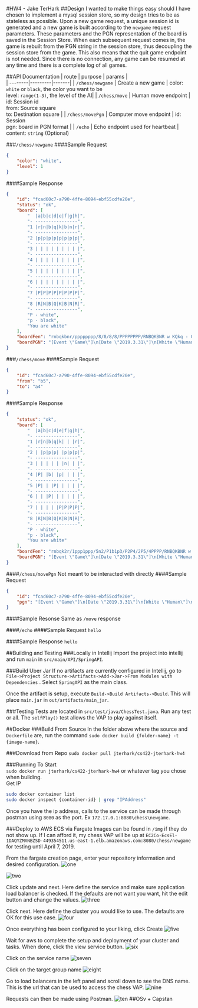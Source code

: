#HW4 - Jake TerHark
##Design
I wanted to make things easy should I have chosen to implement a mysql session store, so my design tries to be as stateless as possible.
Upon a new game request, a unique session id is generated and a new game is built according to the ```newgame``` request parameters.
These parameters and the PGN representation of the board is saved in the Session Store.
When each subsequent request comes in, the game is rebuilt from the PGN string in the session store, thus decoupling the session store from the game.
This also means that the quit game endpoint is not needed. Since there is no connection, any game can be resumed at any time and there is a complete log of all games.

##API Documentation
| route     | purpose | params |  
| --------|---------|-------|
| ```/chess/newgame```  | Create a new game   | color: ```white``` or ```black```, the color you want to be <br>level: ```range(1-3)```, the level of the AI|
| ```/chess/move``` | Human move endpoint | id: Session id<br>from: Source square<br>to: Destination square |
| ```/chess/movePgn``` | Computer move endpoint | id: Session<br>pgn: board in PGN format |
| ```/echo``` | Echo endpoint used for heartbeat | content: ```string``` (Optional) 

###```/chess/newgame```
####Sample Request
```json
{
	"color": "white",
	"level": 1
}
```

####Sample Response
```json
{
    "id": "fcad60c7-a790-4ffe-8094-ebf55cdfe20e",
    "status": "ok",
    "board": [
        "  |a|b|c|d|e|f|g|h|",
        "- ----------------",
        "1 |r|n|b|q|k|b|n|r|",
        "- ----------------",
        "2 |p|p|p|p|p|p|p|p|",
        "- ----------------",
        "3 | | | | | | | | |",
        "- ----------------",
        "4 | | | | | | | | |",
        "- ----------------",
        "5 | | | | | | | | |",
        "- ----------------",
        "6 | | | | | | | | |",
        "- ----------------",
        "7 |P|P|P|P|P|P|P|P|",
        "- ----------------",
        "8 |R|N|B|Q|K|B|N|R|",
        "- ----------------",
        "P - white",
        "p - black",
        "You are white"
    ],
    "boardFen": "rnbqkbnr/pppppppp/8/8/8/8/PPPPPPPP/RNBQKBNR w KQkq - 0 1",
    "boardPGN": "[Event \"Game\"]\n[Date \"2019.3.31\"]\n[White \"Human\"]\n[Black \"Computer\"]\n\n"
}
```


###```/chess/move```
####Sample Request
```json
{
	"id": "fcad60c7-a790-4ffe-8094-ebf55cdfe20e",
	"from": "b5",
	"to": "a4"
}
```

####Sample Response
```json
{
    "status": "ok",
    "board": [
        "  |a|b|c|d|e|f|g|h|",
        "- ----------------",
        "1 |r|n|b|q|k| | |r|",
        "- ----------------",
        "2 | |p|p|p| |p|p|p|",
        "- ----------------",
        "3 | | | | | |n| | |",
        "- ----------------",
        "4 |P| |b| |p| | | |",
        "- ----------------",
        "5 |P| | |P| | | | |",
        "- ----------------",
        "6 | | |P| | | | | |",
        "- ----------------",
        "7 | | | | |P|P|P|P|",
        "- ----------------",
        "8 |R|N|B|Q|K|B|N|R|",
        "- ----------------",
        "P - white",
        "p - black",
        "You are white"
    ],
    "boardFen": "rnbqk2r/1ppp1ppp/5n2/P1b1p3/P2P4/2P5/4PPPP/RNBQKBNR w KQkq - 1 6",
    "boardPGN": "[Event \"Game\"]\n[Date \"2019.3.31\"]\n[White \"Human\"]\n[Black \"Computer\"]\n\n1. a2-a4 e7-e6 2. d2-d4 a7-a5 3. c2-c3 Bf8-c5 4. b2-b4 e6-e5 5. b4xa5 Ng8-f6 "
}
```

####```/chess/movePgn```
Not meant to be interacted with directly
####Sample Request
```json
{
    "id": "fcad60c7-a790-4ffe-8094-ebf55cdfe20e",
    "pgn": "[Event \"Game\"]\n[Date \"2019.3.31\"]\n[White \"Human\"]\n[Black \"Computer\"]\n\n1. a2-a4 e7-e6 2. d2-d4 a7-a5 3. c2-c3 Bf8-c5 4. b2-b4 e6-e5 5. b4xa5 Ng8-f6 "
}
```

####Sample Resonse
Same as ```/move``` response

####```/echo```
####Sample Request
```hello```

####Sample Response
```hello```

##Building and Testing
###Locally in Intellij
Import the project into intellij and run ```main``` in ```src/main/API/SpringAPI```.

###Build Uber Jar
If no artifacts are currently configured in Intellij, go to ```File->Project Structure->Artifacts->Add->Jar->From Modules with Dependencies``` .
Select ```SpringAPI``` as the main class.

Once the artifact is setup, execute ```Build->Build Artifacts->Build```.
This will place ```main.jar``` in ```out/artifacts/main_jar```.

###Testing
Tests are located in ```src/test/java/ChessTest.java```. Run any test or all. The ```selfPlay()``` test allows the VAP to play against itself.


##Docker
###Build From Source
In the folder above where the source and ```Dockerfile``` are, run the command ```sudo docker build {folder-name} -t {image-name}```.

###Download from Repo
```sudo docker pull jterhark/cs422-jterhark-hw4```

###Running
To Start<br>
```sudo docker run jterhark/cs422-jterhark-hw4``` or whatever tag you chose when building.<br>
Get IP
```bash
sudo docker container list
sudo docker inspect {container-id} | grep "IPAddress"
```

Once you have the ip address, calls to the service can be made through postman using ```8080``` as the port. Ex ```172.17.0.1:8080\chess\newgame```.


###Deploy to AWS ECS via Fargate
Images can be found in ```/img``` if they do not show up.
If I can afford it, my chess VAP will be up at ```EC2Co-EcsEl-1DAQYZMXNBZSD-449354511.us-east-1.elb.amazonaws.com:8080/chess/newgame``` for testing until April 7, 2019. 

From the fargate creation page, enter your repository information and desired configuration.
![one](img/1.png)

![two](img/2.png)

Click update and next. Here define the service and make sure application load balancer is checked. If the defaults are not want you want, hit the edit button and change the values.
![three](img/3.png)

Click next. Here define the cluster you would like to use. The defaults are OK for this use case.
![four](img/4.png)

Once everything has been configured to your liking, click Create
![five](img/5.png)

Wait for aws to complete the setup and deployment of your cluster and tasks. When done, click the view service button.
![six](img/6.png)

Click on the service name
![seven](img/7.png)

Click on the target group name
![eight](img/8.png)

Go to load balancers in the left panel and scroll down to see the DNS name. This is the url that can be used to access the chess VAP.
![nine](img/9.png)

Requests can then be made using Postman.
![ten](img/10.png)
##OSv + Capstan
